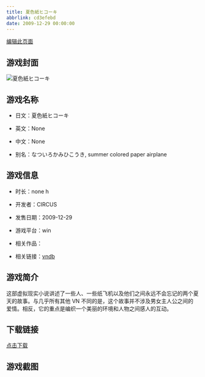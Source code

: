 ```yaml
---
title: 夏色紙ヒコーキ
abbrlink: cd3efebd
date: 2009-12-29 00:00:00
---
```

[编辑此页面](https://github.com/ACG-3/ADV3-source/blob/main/source/_posts/games/%E5%A4%8F%E8%89%B2%E7%B4%99%E3%83%92%E3%82%B3%E3%83%BC%E3%82%AD.md)

## 游戏封面

![夏色紙ヒコーキ](https%3A//pan.timero.xyz/onedrive/img_lib_001/%E5%A4%8F%E8%89%B2%E7%B4%99%E3%83%92%E3%82%B3%E3%83%BC%E3%82%AD_cover.avif)


## 游戏名称

- 日文：夏色紙ヒコーキ
- 英文：None
- 中文：None

- 别名：なついろかみひこうき, summer colored paper airplane


## 游戏信息

- 时长：none h
- 开发者：CIRCUS
- 发售日期：2009-12-29
- 游戏平台：win
- 相关作品：

- 相关链接：[vndb](https://vndb.org/v5887)


## 游戏简介

这部虚拟现实小说讲述了一些人、一些纸飞机以及他们之间永远不会忘记的两个夏天的故事。与几乎所有其他 VN 不同的是，这个故事并不涉及男女主人公之间的爱情。相反，它的重点是编织一个美丽的环境和人物之间感人的互动。




## 下载链接

[点击下载](https://pan.timero.xyz/onedrive/adv_lib_001/%E5%A4%8F%E8%89%B2%E7%B4%99%E3%83%92%E3%82%B3%E3%83%BC%E3%82%AD)


## 游戏截图


